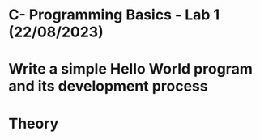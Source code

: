 # C- Programming Basics - Lab 1 (22/08/2023)

# Write a simple Hello World program and its development process

# Theory

